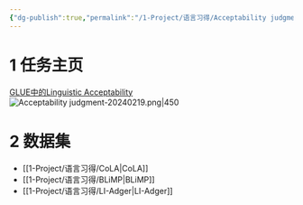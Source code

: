```yaml
---
{"dg-publish":true,"permalink":"/1-Project/语言习得/Acceptability judgment/"}
---
```


# 1 任务主页
[GLUE中的Linguistic Acceptability](https://paperswithcode.com/dataset/glue)
![Acceptability judgment-20240219.png|450](/img/user/5-Attachment/Image/Acceptability%20judgment-20240219.png)
# 2 数据集
- [[1-Project/语言习得/CoLA\|CoLA]]
- [[1-Project/语言习得/BLiMP\|BLiMP]]
- [[1-Project/语言习得/LI-Adger\|LI-Adger]]
